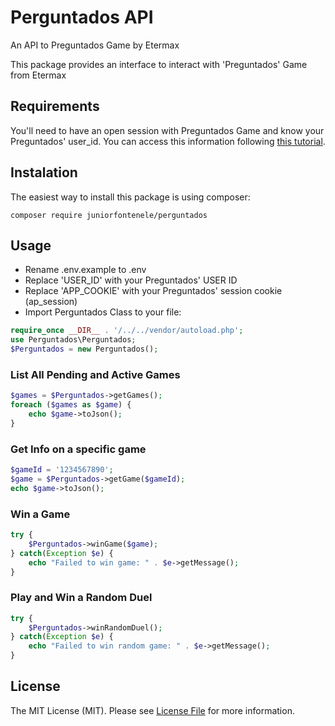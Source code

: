 # Perguntados API
An API to Preguntados Game by Etermax

This package provides an interface to interact with 'Preguntados' Game from Etermax

## Requirements
You'll need to have an open session with Preguntados Game and know your Preguntados' user_id.
You can access this information following [this tutorial](http://www.seguridadofensiva.com/2014/01/como-ganar-siempre-al-juego-preguntados.html). 

## Instalation
The easiest way to install this package is using composer:
```
composer require juniorfontenele/perguntados
```
## Usage
- Rename .env.example to .env
- Replace 'USER_ID' with your Preguntados' USER ID
- Replace 'APP_COOKIE' with your Preguntados' session cookie (ap_session)
- Import Perguntados Class to your file:
```php
require_once __DIR__ . '/../../vendor/autoload.php';
use Perguntados\Perguntados;
$Perguntados = new Perguntados();
```
### List All Pending and Active Games
```php
$games = $Perguntados->getGames();
foreach ($games as $game) {
    echo $game->toJson();
}
```
### Get Info on a specific game
```php
$gameId = '1234567890';
$game = $Perguntados->getGame($gameId);
echo $game->toJson();
```
### Win a Game
```php
try {
    $Perguntados->winGame($game);
} catch(Exception $e) {
    echo "Failed to win game: " . $e->getMessage();
}
```
### Play and Win a Random Duel
```php
try {
    $Perguntados->winRandomDuel();
} catch(Exception $e) {
    echo "Failed to win random game: " . $e->getMessage();
}
```

## License

The MIT License (MIT). Please see [License File](https://github.com/juniorfontenele/perguntados/blob/master/LICENSE) for more information.